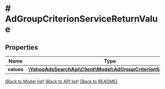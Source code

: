 # # AdGroupCriterionServiceReturnValue

## Properties

Name | Type | Description | Notes
------------ | ------------- | ------------- | -------------
**values** | [**\YahooAdsSearchApi\Client\Model\AdGroupCriterionServiceValue[]**](AdGroupCriterionServiceValue.md) |  | [optional] 

[[Back to Model list]](../../README.md#documentation-for-models) [[Back to API list]](../../README.md#documentation-for-api-endpoints) [[Back to README]](../../README.md)


